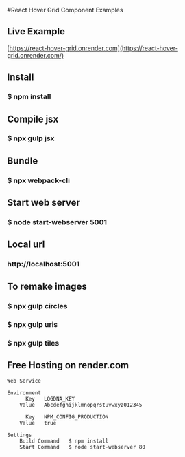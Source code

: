 #React Hover Grid Component Examples

## Live Example

[https://react-hover-grid.onrender.com](https://react-hover-grid.onrender.com/)

## Install

### $ npm install

## Compile jsx

### $ npx gulp jsx

## Bundle

### $ npx webpack-cli

## Start web server

### $ node start-webserver 5001

## Local url

### http://localhost:5001
<a name="to-remake-images"></a>
## To remake images

### $ npx gulp circles

### $ npx gulp uris

### $ npx gulp tiles



## Free Hosting on render.com
	Web Service
	
	Environment
		  Key	LOGDNA_KEY
		Value	Abcdefghijklmnopqrstuvwxyz012345
		
		  Key	NPM_CONFIG_PRODUCTION
		Value	true
		
	Settings
		Build Command	$ npm install
		Start Command	$ node start-webserver 80
